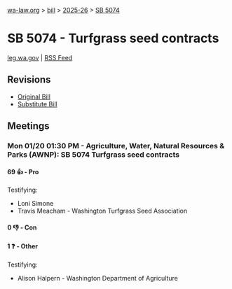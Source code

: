 [wa-law.org](/) > [bill](/bill/) > [2025-26](/bill/2025-26/) > [SB 5074](/bill/2025-26/sb/5074/)

# SB 5074 - Turfgrass seed contracts
[leg.wa.gov](https://app.leg.wa.gov/billsummary?BillNumber=5074&Year=2025&Initiative=false) | [RSS Feed](./rss.xml)

## Revisions
* [Original Bill](1/)
* [Substitute Bill](S/)

## Meetings
### Mon 01/20 01:30 PM - Agriculture, Water, Natural Resources & Parks (AWNP): SB 5074 Turfgrass seed contracts
#### 69 👍 - Pro
Testifying:
* Loni Simone
* Travis Meacham - Washington Turfgrass Seed Association

#### 0 👎 - Con

#### 1 ❓ - Other
Testifying:
* Alison Halpern - Washington Department of Agriculture
